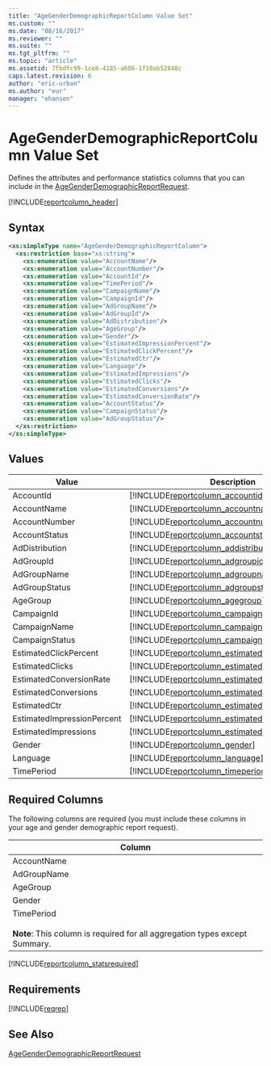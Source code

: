 ```yaml
---
title: "AgeGenderDemographicReportColumn Value Set"
ms.custom: ""
ms.date: "08/16/2017"
ms.reviewer: ""
ms.suite: ""
ms.tgt_pltfrm: ""
ms.topic: "article"
ms.assetid: 7fbdfc99-1ce8-4185-a606-1f10ab52848c
caps.latest.revision: 6
author: "eric-urban"
ms.author: "eur"
manager: "ehansen"
---
```

# AgeGenderDemographicReportColumn Value Set
Defines the attributes and performance statistics columns that you can include in the [AgeGenderDemographicReportRequest](../reporting-api/agegenderdemographicreportrequest-data-object.md).

[!INCLUDE[reportcolumn_header](../reporting-api/includes/reportcolumn-header.md)]
## Syntax

```xml
<xs:simpleType name="AgeGenderDemographicReportColumn">
  <xs:restriction base="xs:string">
    <xs:enumeration value="AccountName"/>
    <xs:enumeration value="AccountNumber"/>
    <xs:enumeration value="AccountId"/>
    <xs:enumeration value="TimePeriod"/>
    <xs:enumeration value="CampaignName"/>
    <xs:enumeration value="CampaignId"/>
    <xs:enumeration value="AdGroupName"/>
    <xs:enumeration value="AdGroupId"/>
    <xs:enumeration value="AdDistribution"/>
    <xs:enumeration value="AgeGroup"/>
    <xs:enumeration value="Gender"/>
    <xs:enumeration value="EstimatedImpressionPercent"/>
    <xs:enumeration value="EstimatedClickPercent"/>
    <xs:enumeration value="EstimatedCtr"/>
    <xs:enumeration value="Language"/>
    <xs:enumeration value="EstimatedImpressions"/>
    <xs:enumeration value="EstimatedClicks"/>
    <xs:enumeration value="EstimatedConversions"/>
    <xs:enumeration value="EstimatedConversionRate"/>
    <xs:enumeration value="AccountStatus"/>
    <xs:enumeration value="CampaignStatus"/>
    <xs:enumeration value="AdGroupStatus"/>
  </xs:restriction>
</xs:simpleType>
```

## Values

|Value|Description|
|---------|---------------|
|AccountId|[!INCLUDE[reportcolumn_accountid](../reporting-api/includes/reportcolumn-accountid.md)]|
|AccountName|[!INCLUDE[reportcolumn_accountname](../reporting-api/includes/reportcolumn-accountname.md)]|
|AccountNumber|[!INCLUDE[reportcolumn_accountnumber](../reporting-api/includes/reportcolumn-accountnumber.md)]|
|AccountStatus|[!INCLUDE[reportcolumn_accountstatus](../reporting-api/includes/reportcolumn-accountstatus.md)]|
|AdDistribution|[!INCLUDE[reportcolumn_addistribution](../reporting-api/includes/reportcolumn-addistribution.md)]|
|AdGroupId|[!INCLUDE[reportcolumn_adgroupid](../reporting-api/includes/reportcolumn-adgroupid.md)]|
|AdGroupName|[!INCLUDE[reportcolumn_adgroupname](../reporting-api/includes/reportcolumn-adgroupname.md)]|
|AdGroupStatus|[!INCLUDE[reportcolumn_adgroupstatus](../reporting-api/includes/reportcolumn-adgroupstatus.md)]|
|AgeGroup|[!INCLUDE[reportcolumn_agegroup](../reporting-api/includes/reportcolumn-agegroup.md)]|
|CampaignId|[!INCLUDE[reportcolumn_campaignid](../reporting-api/includes/reportcolumn-campaignid.md)]|
|CampaignName|[!INCLUDE[reportcolumn_campaignname](../reporting-api/includes/reportcolumn-campaignname.md)]|
|CampaignStatus|[!INCLUDE[reportcolumn_campaignstatus](../reporting-api/includes/reportcolumn-campaignstatus.md)]|
|EstimatedClickPercent|[!INCLUDE[reportcolumn_estimatedclickpercent](../reporting-api/includes/reportcolumn-estimatedclickpercent.md)]|
|EstimatedClicks|[!INCLUDE[reportcolumn_estimatedclicks](../reporting-api/includes/reportcolumn-estimatedclicks.md)]|
|EstimatedConversionRate|[!INCLUDE[reportcolumn_estimatedconversionrate](../reporting-api/includes/reportcolumn-estimatedconversionrate.md)]|
|EstimatedConversions|[!INCLUDE[reportcolumn_estimatedconversions](../reporting-api/includes/reportcolumn-estimatedconversions.md)]|
|EstimatedCtr|[!INCLUDE[reportcolumn_estimatedctr](../reporting-api/includes/reportcolumn-estimatedctr.md)]|
|EstimatedImpressionPercent|[!INCLUDE[reportcolumn_estimatedimpressionpercent](../reporting-api/includes/reportcolumn-estimatedimpressionpercent.md)]|
|EstimatedImpressions|[!INCLUDE[reportcolumn_estimatedimpressions](../reporting-api/includes/reportcolumn-estimatedimpressions.md)]|
|Gender|[!INCLUDE[reportcolumn_gender](../reporting-api/includes/reportcolumn-gender.md)]|
|Language|[!INCLUDE[reportcolumn_language](../reporting-api/includes/reportcolumn-language.md)]|
|TimePeriod|[!INCLUDE[reportcolumn_timeperiod](../reporting-api/includes/reportcolumn-timeperiod.md)]|

## <a name="requiredcolumns"></a>Required Columns
The following columns are required (you must include these columns in your age and gender demographic report request).

|Column|
|----------|
|AccountName|
|AdGroupName|
|AgeGroup|
|Gender|
|TimePeriod<br /><br />**Note**: This column is required for all aggregation types except Summary.|
[!INCLUDE[reportcolumn_statsrequired](../reporting-api/includes/reportcolumn-statsrequired.md)]
## Requirements
[!INCLUDE[reqrep](../reporting-api/includes/reqrep.md)]
## See Also
[AgeGenderDemographicReportRequest](../reporting-api/agegenderdemographicreportrequest-data-object.md)

